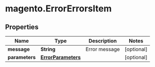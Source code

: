 # magento.ErrorErrorsItem

## Properties
Name | Type | Description | Notes
------------ | ------------- | ------------- | -------------
**message** | **String** | Error message | [optional] 
**parameters** | [**ErrorParameters**](ErrorParameters.md) |  | [optional] 


